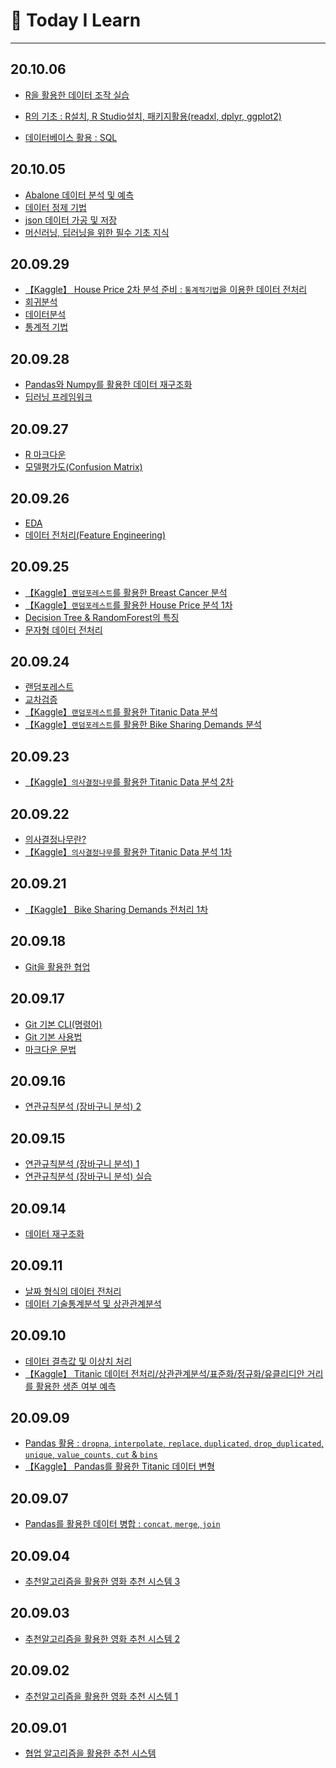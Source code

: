 # :bookmark_tabs: Today I Learn

---



## 20.10.06

- [R을 활용한 데이터 조작 실습](https://github.com/chloecmin/MultiCampus-AI-Engineering-based-on-Deep-Learning/blob/master/201005/201005%20%EB%8D%B0%EC%9D%B4%ED%84%B0%EC%A0%95%EC%A0%9C.ipynb)

* [R의 기초 : R설치, R Studio설치, 패키지활용(readxl, dplyr, ggplot2)](https://github.com/chloecmin/MultiCampus-AI-Engineering-based-on-Deep-Learning/blob/master/201005/201005%20json%20%EB%8D%B0%EC%9D%B4%ED%84%B0%EC%9D%98%20%EC%A0%80%EC%9E%A5%20%EB%B0%8F%20%EA%B0%80%EA%B3%B5.ipynb)

* [데이터베이스 활용 : SQL](https://github.com/chloecmin/MultiCampus-AI-Engineering-based-on-Deep-Learning/blob/master/201005/%EB%A8%B8%EC%8B%A0%EB%9F%AC%EB%8B%9D%2C%20%EB%94%A5%EB%9F%AC%EB%8B%9D%EC%9D%84%20%EC%9C%84%ED%95%9C%20%ED%95%84%EC%88%98%20%EA%B8%B0%EC%B4%88%20%EC%A7%80%EC%8B%9D.md)





## 20.10.05

* [Abalone 데이터 분석 및 예측](https://github.com/chloecmin/MultiCampus-AI-Engineering-based-on-Deep-Learning/blob/master/201005/201005%20Abalone%20%EB%8D%B0%EC%9D%B4%ED%84%B0%20%EB%B6%84%EC%84%9D.ipynb)
* [데이터 정제 기법](https://github.com/chloecmin/MultiCampus-AI-Engineering-based-on-Deep-Learning/blob/master/201005/201005%20%EB%8D%B0%EC%9D%B4%ED%84%B0%EC%A0%95%EC%A0%9C.ipynb)
* [json 데이터 가공 및 저장](https://github.com/chloecmin/MultiCampus-AI-Engineering-based-on-Deep-Learning/blob/master/201005/201005%20json%20%EB%8D%B0%EC%9D%B4%ED%84%B0%EC%9D%98%20%EC%A0%80%EC%9E%A5%20%EB%B0%8F%20%EA%B0%80%EA%B3%B5.ipynb)
* [머신러닝, 딥러닝을 위한 필수 기초 지식](https://github.com/chloecmin/MultiCampus-AI-Engineering-based-on-Deep-Learning/blob/master/201005/%EB%A8%B8%EC%8B%A0%EB%9F%AC%EB%8B%9D%2C%20%EB%94%A5%EB%9F%AC%EB%8B%9D%EC%9D%84%20%EC%9C%84%ED%95%9C%20%ED%95%84%EC%88%98%20%EA%B8%B0%EC%B4%88%20%EC%A7%80%EC%8B%9D.md)



## 20.09.29

* [【Kaggle】 House Price 2차 분석 준비 : `통계적기법`을 이용한 데이터 전처리](https://github.com/chloecmin/MultiCampus-AI-Engineering-based-on-Deep-Learning/blob/master/200929/200929%20House-Prices(2).ipynb)
* [회귀분석](https://github.com/chloecmin/MultiCampus-AI-Engineering-based-on-Deep-Learning/blob/master/200929/%ED%9A%8C%EA%B7%80%EB%B6%84%EC%84%9D.md)
* [데이터분석](https://github.com/chloecmin/MultiCampus-AI-Engineering-based-on-Deep-Learning/blob/master/200929/%EB%8D%B0%EC%9D%B4%ED%84%B0%20%EB%B6%84%EC%84%9D.md)
* [통계적 기법](https://github.com/chloecmin/MultiCampus-AI-Engineering-based-on-Deep-Learning/blob/master/200929/통계적%20기법.md)



## 20.09.28

* [Pandas와 Numpy를 활용한 데이터 재구조화](https://github.com/chloecmin/MultiCampus-AI-Engineering-based-on-Deep-Learning/blob/master/200928)
* [딥러닝 프레임워크](https://github.com/chloecmin/MultiCampus-AI-Engineering-based-on-Deep-Learning/blob/master/200928/%EB%94%A5%EB%9F%AC%EB%8B%9D%20%ED%94%84%EB%A0%88%EC%9E%84%EC%9B%8C%ED%81%AC.md)

  

## 20.09.27

* [R 마크다운]()
* [모델평가도(Confusion Matrix)]()

  

## 20.09.26

* [EDA]()
* [데이터 전처리(Feature Engineering)]() 

  

## 20.09.25

* [【Kaggle】`랜덤포레스트`를 활용한 Breast Cancer 분석](https://github.com/chloecmin/MultiCampus-AI-Engineering-based-on-Deep-Learning/blob/master/200925/200925%20breast-cancer-wisconsin.ipynb)
* [【Kaggle】`랜덤포레스트`를 활용한 House Price 분석 1차](https://github.com/chloecmin/MultiCampus-AI-Engineering-based-on-Deep-Learning/blob/master/200925/200925%20House-Prices.ipynb) 
* [Decision Tree & RandomForest의 특징](https://github.com/chloecmin/MultiCampus-AI-Engineering-based-on-Deep-Learning/blob/master/200925/DT%20%26%20RF%EC%9D%98%20%ED%8A%B9%EC%A7%95.md)
* [문자형 데이터 전처리](https://github.com/chloecmin/MultiCampus-AI-Engineering-based-on-Deep-Learning/blob/master/200925/200925%20문자형%20데이터.ipynb)



## 20.09.24

* [랜덤포레스트](https://github.com/chloecmin/MultiCampus-AI-Engineering-based-on-Deep-Learning/blob/master/200924/%EB%9E%9C%EB%8D%A4%ED%8F%AC%EB%A0%88%EC%8A%A4%ED%8A%B8.md)
* [교차검증](https://github.com/chloecmin/MultiCampus-AI-Engineering-based-on-Deep-Learning/blob/master/200924/%EA%B5%90%EC%B0%A8%EA%B2%80%EC%A6%9D.md)
* [【Kaggle】`랜덤포레스트`를 활용한 Titanic Data 분석](https://github.com/chloecmin/MultiCampus-AI-Engineering-based-on-Deep-Learning/blob/master/200924/200924%20titanic.ipynb)
* [【Kaggle】`랜덤포레스트`를 활용한 Bike Sharing Demands 분석](https://github.com/chloecmin/MultiCampus-AI-Engineering-based-on-Deep-Learning/blob/master/200924/200924%20bike-sharing-demand.ipynb) 



## 20.09.23

* [【Kaggle】`의사결정나무`를 활용한 Titanic Data 분석 2차](https://github.com/chloecmin/MultiCampus-AI-Engineering-based-on-Deep-Learning/tree/master/200923)

  


## 20.09.22 

* [의사결정나무란?](https://github.com/chloecmin/MultiCampus-AI-Engineering-based-on-Deep-Learning/blob/master/200922/%EC%9D%98%EC%82%AC%EA%B2%B0%EC%A0%95%EB%82%98%EB%AC%B4(Decision%20Tree).md)
* [【Kaggle】`의사결정나무`를 활용한 Titanic Data 분석 1차](https://github.com/chloecmin/MultiCampus-AI-Engineering-based-on-Deep-Learning/tree/master/200922)




## 20.09.21 

* [【Kaggle】 Bike Sharing Demands 전처리 1차](https://github.com/chloecmin/MultiCampus-AI-Engineering-based-on-Deep-Learning/blob/master/200921/20200921.ipynb)



## 20.09.18 

* [Git을 활용한 협업](https://github.com/chloecmin/MultiCampus-AI-Engineering-based-on-Deep-Learning/blob/master/200918/git2.md)



## 20.09.17 

* [Git 기본 CLI(명령어)](https://github.com/chloecmin/MultiCampus-AI-Engineering-based-on-Deep-Learning/blob/master/200917/%EA%B5%90%EC%95%881_CLI.md)
* [Git 기본 사용법](https://github.com/chloecmin/MultiCampus-AI-Engineering-based-on-Deep-Learning/blob/master/200917/%EA%B5%90%EC%95%882_git.md)
* [마크다운 문법](https://github.com/chloecmin/MultiCampus-AI-Engineering-based-on-Deep-Learning/blob/master/200917/%EC%8B%A4%EC%8A%B51_%EB%AF%BC%EC%B1%84%EC%A0%95.md)



## 20.09.16

* [연관규칙분석 (장바구니 분석) 2](https://github.com/chloecmin/MultiCampus-AI-Engineering-based-on-Deep-Learning/blob/master/200915/20200916.ipynb) 



## 20.09.15

* [연관규칙분석 (장바구니 분석) 1](https://github.com/chloecmin/MultiCampus-AI-Engineering-based-on-Deep-Learning/blob/master/200915/20200915.ipynb)
* [연관규칙분석 (장바구니 분석) 실습](https://github.com/chloecmin/MultiCampus-AI-Engineering-based-on-Deep-Learning/blob/master/200915/200915%20%EC%97%B0%EC%8A%B5%EB%AC%B8%EC%A0%9C.ipynb)



## 20.09.14

* [데이터 재구조화](https://github.com/chloecmin/MultiCampus-AI-Engineering-based-on-Deep-Learning/blob/master/200914/20200914.ipynb)



## 20.09.11

* [날짜 형식의 데이터 전처리](https://github.com/chloecmin/MultiCampus-AI-Engineering-based-on-Deep-Learning/blob/master/200911/200911.ipynb)
* [데이터 기술통계분석 및 상관관계분석](https://github.com/chloecmin/MultiCampus-AI-Engineering-based-on-Deep-Learning/blob/master/200911/200911%20수행평가.ipynb)



## 20.09.10

* [데이터 결측값 및 이상치 처리](https://github.com/chloecmin/MultiCampus-AI-Engineering-based-on-Deep-Learning/blob/master/200910/20200910.ipynb)
* [【Kaggle】 Titanic 데이터 전처리/상관관계분석/표준화/정규화/유클리디안 거리를 활용한 생존 여부 예측 ](https://github.com/chloecmin/MultiCampus-AI-Engineering-based-on-Deep-Learning/blob/master/200910/200910%20연습문제.ipynb)



## 20.09.09

* [Pandas 활용 : `dropna`, `interpolate`, `replace`, `duplicated`, `drop_duplicated`, `unique`, `value_counts`, `cut` & `bins`](https://github.com/chloecmin/MultiCampus-AI-Engineering-based-on-Deep-Learning/blob/master/200909/20200909.ipynb)
* [【Kaggle】 Pandas를 활용한 Titanic 데이터 변형](https://github.com/chloecmin/MultiCampus-AI-Engineering-based-on-Deep-Learning/blob/master/200909/200909%20연습문제.ipynb) 



## 20.09.07

* [Pandas를 활용한 데이터 병합 : `concat`, `merge`, `join`](https://github.com/chloecmin/MultiCampus-AI-Engineering-based-on-Deep-Learning/blob/master/200907/20200907.ipynb) 



## 20.09.04

* [추천알고리즘을 활용한 영화 추천 시스템 3](https://github.com/chloecmin/MultiCampus-AI-Engineering-based-on-Deep-Learning/blob/master/200904/20200904.ipynb) 



## 20.09.03

* [추천알고리즘을 활용한 영화 추천 시스템 2](https://github.com/chloecmin/MultiCampus-AI-Engineering-based-on-Deep-Learning/blob/master/200903/20200903.ipynb) 



## 20.09.02

* [추천알고리즘을 활용한 영화 추천 시스템 1](https://github.com/chloecmin/MultiCampus-AI-Engineering-based-on-Deep-Learning/blob/master/200902/200902.ipynb) 



## 20.09.01

* [협업 알고리즘을 활용한 추천 시스템](https://github.com/chloecmin/MultiCampus-AI-Engineering-based-on-Deep-Learning/blob/master/200902/20200902.ipynb) 

